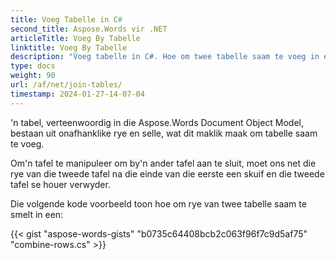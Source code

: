 ```yaml
---
title: Voeg Tabelle in C#
second_title: Aspose.Words vir .NET
articleTitle: Voeg By Tabelle
linktitle: Voeg By Tabelle
description: "Voeg tabelle in C#. Hoe om twee tabelle saam te voeg in een C#."
type: docs
weight: 90
url: /af/net/join-tables/
timestamp: 2024-01-27-14-07-04
---
```


'n tabel, verteenwoordig in die Aspose.Words Document Object Model, bestaan uit onafhanklike rye en selle, wat dit maklik maak om tabelle saam te voeg.

Om'n tafel te manipuleer om by'n ander tafel aan te sluit, moet ons net die rye van die tweede tafel na die einde van die eerste een skuif en die tweede tafel se houer verwyder.

Die volgende kode voorbeeld toon hoe om rye van twee tabelle saam te smelt in een:

{{< gist "aspose-words-gists" "b0735c64408bcb2c063f96f7c9d5af75" "combine-rows.cs" >}}
